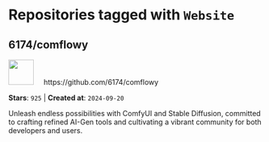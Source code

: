 # Repositories tagged with `Website`


## 6174/comflowy


<a href='https://github.com/6174/comflowy'>
<img src="https://avatars.githubusercontent.com/u/3872872?v=4" width="50" height="50"></a> &nbsp; &nbsp; https://github.com/6174/comflowy

**Stars**: `925` | **Created at**: `2024-09-20`


Unleash endless possibilities with ComfyUI and Stable Diffusion, committed to crafting refined AI-Gen tools and cultivating a vibrant community for both developers and users. 
